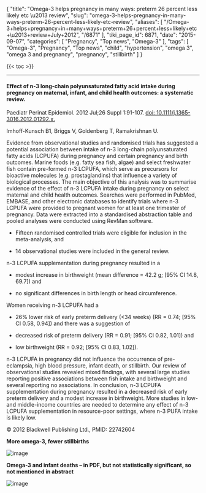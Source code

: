 {
    "title": "Omega-3 helps pregnancy in many ways: preterm 26 percent less likely etc \u2013 review",
    "slug": "omega-3-helps-pregnancy-in-many-ways-preterm-26-percent-less-likely-etc-review",
    "aliases": [
        "/Omega-3+helps+pregnancy+in+many+ways+preterm+26+percent+less+likely+etc+\u2013+review+July+2012",
        "/6871"
    ],
    "tiki_page_id": 6871,
    "date": "2015-09-07",
    "categories": [
        "Pregnancy",
        "Top news",
        "Omega-3"
    ],
    "tags": [
        "Omega-3",
        "Pregnancy",
        "Top news",
        "child",
        "hypertension",
        "omega 3",
        "omega 3 and pregnancy",
        "pregnancy",
        "stillbirth"
    ]
}


{{< toc >}} 

---

#### Effect of n-3 long-chain polyunsaturated fatty acid intake during pregnancy on maternal, infant, and child health outcomes: a systematic review.

Paediatr Perinat Epidemiol. 2012 Jul;26 Suppl 1:91-107. [doi: 10.1111/j.1365-3016.2012.01292.x.](https://doi.org/10.1111/j.1365-3016.2012.01292.x.)

Imhoff-Kunsch B1, Briggs V, Goldenberg T, Ramakrishnan U.

Evidence from observational studies and randomised trials has suggested a potential association between intake of n-3 long-chain polyunsaturated fatty acids (LCPUFA) during pregnancy and certain pregnancy and birth outcomes. Marine foods (e.g. fatty sea fish, algae) and select freshwater fish contain pre-formed n-3 LCPUFA, which serve as precursors for bioactive molecules (e.g. prostaglandins) that influence a variety of biological processes. The main objective of this analysis was to summarise evidence of the effect of n-3 LCPUFA intake during pregnancy on select maternal and child health outcomes. Searches were performed in PubMed, EMBASE, and other electronic databases to identify trials where n-3 LCPUFA were provided to pregnant women for at least one trimester of pregnancy. Data were extracted into a standardised abstraction table and pooled analyses were conducted using RevMan software. 

* Fifteen randomised controlled trials were eligible for inclusion in the meta-analysis, and 

* 14 observational studies were included in the general review. 

n-3 LCPUFA supplementation during pregnancy resulted in a 

* modest increase in birthweight (mean difference = 42.2 g; <span>[95% CI 14.8, 69.7]</span>) and 

* no significant differences in birth length or head circumference. 

Women receiving n-3 LCPUFA had a 

* 26% lower risk of early preterm delivery (<34 weeks) (RR = 0.74; <span>[95% CI 0.58, 0.94]</span>) and there was a suggestion of 

* decreased risk of preterm delivery (RR = 0.91; <span>[95% CI 0.82, 1.01]</span>) and

* low birthweight (RR = 0.92; <span>[95% CI 0.83, 1.02]</span>). 

n-3 LCPUFA in pregnancy did not influence the occurrence of pre-eclampsia, high blood pressure, infant death, or stillbirth. Our review of observational studies revealed mixed findings, with several large studies reporting positive associations between fish intake and birthweight and several reporting no associations. In conclusion, n-3 LCPUFA supplementation during pregnancy resulted in a decreased risk of early preterm delivery and a modest increase in birthweight. More studies in low- and middle-income countries are needed to determine any effect of n-3 LCPUFA supplementation in resource-poor settings, where n-3 PUFA intake is likely low.

© 2012 Blackwell Publishing Ltd., PMID: 22742604

 **More omega-3, fewer stillbirths** 

<img src="https://d378j1rmrlek7x.cloudfront.net/attachments/jpeg/omega-stillbirth.jpg" alt="image">

 **Omega-3 and infant deaths – in PDF, but not statistically significant, so not mentioned in abstract** 

<img src="https://d378j1rmrlek7x.cloudfront.net/attachments/jpeg/omega-preg-infant-death.jpg" alt="image">
